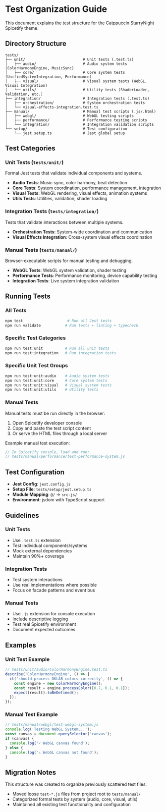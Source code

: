 # Test Organization Guide

This document explains the test structure for the Catppuccin StarryNight Spicetify theme.

## Directory Structure

```
tests/
├── unit/                          # Unit tests (.test.ts)
│   ├── audio/                     # Audio system tests (ColorHarmonyEngine, MusicSync)
│   ├── core/                      # Core system tests (UnifiedSystemIntegration, Performance)
│   ├── visual/                    # Visual system tests (WebGL, Visual Integration)
│   └── utils/                     # Utility tests (ShaderLoader, Validation, etc.)
├── integration/                   # Integration tests (.test.ts)
│   ├── orchestration/             # System orchestration tests
│   └── visual-effects-integration.test.ts
├── manual/                        # Manual test scripts (.js/.html)
│   ├── webgl/                     # WebGL testing scripts
│   ├── performance/               # Performance testing scripts
│   └── integration/               # Integration validation scripts
└── setup/                         # Test configuration
    └── jest.setup.ts              # Jest global setup
```

## Test Categories

### Unit Tests (`tests/unit/`)
Formal Jest tests that validate individual components and systems.

- **Audio Tests**: Music sync, color harmony, beat detection
- **Core Tests**: System coordination, performance management, integration
- **Visual Tests**: WebGL rendering, visual effects, animation systems
- **Utils Tests**: Utilities, validation, shader loading

### Integration Tests (`tests/integration/`)
Tests that validate interactions between multiple systems.

- **Orchestration Tests**: System-wide coordination and communication
- **Visual Effects Integration**: Cross-system visual effects coordination

### Manual Tests (`tests/manual/`)
Browser-executable scripts for manual testing and debugging.

- **WebGL Tests**: WebGL system validation, shader testing
- **Performance Tests**: Performance monitoring, device capability testing
- **Integration Tests**: Live system integration validation

## Running Tests

### All Tests
```bash
npm test                    # Run all Jest tests
npm run validate           # Run tests + linting + typecheck
```

### Specific Test Categories
```bash
npm run test:unit          # Run all unit tests
npm run test:integration   # Run integration tests
```

### Specific Unit Test Groups
```bash
npm run test:unit:audio    # Audio system tests
npm run test:unit:core     # Core system tests
npm run test:unit:visual   # Visual system tests
npm run test:unit:utils    # Utility tests
```

### Manual Tests
Manual tests must be run directly in the browser:

1. Open Spicetify developer console
2. Copy and paste the test script content
3. Or serve the HTML files through a local server

Example manual test execution:
```javascript
// In Spicetify console, load and run:
// tests/manual/performance/test-performance-system.js
```

## Test Configuration

- **Jest Config**: `jest.config.js`
- **Setup File**: `tests/setup/jest.setup.ts`
- **Module Mapping**: `@/` → `src-js/`
- **Environment**: jsdom with TypeScript support

## Guidelines

### Unit Tests
- Use `.test.ts` extension
- Test individual components/systems
- Mock external dependencies
- Maintain 90%+ coverage

### Integration Tests  
- Test system interactions
- Use real implementations where possible
- Focus on facade patterns and event bus

### Manual Tests
- Use `.js` extension for console execution
- Include descriptive logging
- Test real Spicetify environment
- Document expected outcomes

## Examples

### Unit Test Example
```typescript
// tests/unit/audio/ColorHarmonyEngine.test.ts
describe('ColorHarmonyEngine', () => {
  it('should process OKLAB colors correctly', () => {
    const engine = new ColorHarmonyEngine();
    const result = engine.processColor([0.7, 0.1, 0.1]);
    expect(result).toBeDefined();
  });
});
```

### Manual Test Example  
```javascript
// tests/manual/webgl/test-webgl-system.js
console.log('Testing WebGL System...');
const canvas = document.querySelector('canvas');
if (canvas) {
  console.log('✓ WebGL canvas found');
} else {
  console.log('⚠ WebGL canvas not found');
}
```

## Migration Notes

This structure was created to organize previously scattered test files:
- Moved loose `test-*.js` files from project root to `tests/manual/`
- Categorized formal tests by system (audio, core, visual, utils)
- Maintained all existing test functionality and configuration